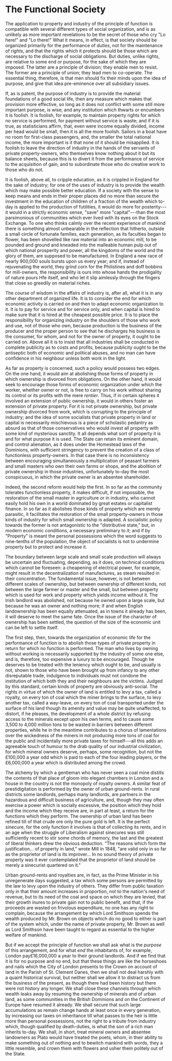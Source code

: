 # The Functional Society

The application to property and industry of the principle of function is compatible with several different types of social organization, and is as unlikely as more important revelations to be the secret of those who cry "Lo here!" and "Lo there!" What it means, in effect, is that society should be organized primarily for the performance of *duties*, not for the maintenance of *rights*, and that the rights which it protects should be those which are necessary to the discharge of social obligations. But duties, unlike rights, are relative to some end or purpose, for the sake of which they are imposed. The latter are a principle of division; they enable men to resist. The former are a principle of union; they lead men to co-operate. The essential thing, therefore, is that men should fix their minds upon the idea of purpose, and give that idea pre-eminence over all subsidiary issues.

If, as is patent, the purpose of industry is to provide the material foundations of a good social life, then any measure which makes that provision more effective, so long as it does not conflict with some still more important purpose, is wise, and any institution which thwarts or encumbers it is foolish. It is foolish, for example, to maintain property rights for which no service is performed, for payment without service is waste; and if it is true, as statisticians affirm, that, even were income equally divided, income per head would be small, then it is all the more foolish. Sailors in a boat have no room for first-class passengers, and, the smaller the total national income, the more important is it that none of it should be misapplied. It is foolish to leave the direction of industry in the hands of the servants of private property-owners, who themselves know nothing about it but its balance sheets, because this is to divert it from the performance of service to the acquisition of gain, and to subordinate those who do creative work to those who do not.

It is foolish, above all, to cripple education, as it is crippled in England for the sake of industry; for one of the uses of industry is to provide the wealth which may make possible better education. If a society with the sense to keep means and ends in their proper places did no more than secure the investment in the education of children of a fraction of the wealth which to-day is applied to the production of futilities, it would do more for posterity---it would in a strictly economic sense, "save" more "capital"---than the most parsimonious of communities which ever lived with its eyes on the Stock Exchange. To one who thinks calmly over the recent experience of mankind there is something almost unbearable in the reflection that hitherto, outside a small circle of fortunate families, each generation, as its faculties began to flower, has been shovelled like raw material into an economic mill, to be pounded and ground and kneaded into the malleable human pulp out of which national prosperity and power, all the kingdoms of the world and the glory of them, are supposed to be manufactured. In England a new race of nearly 900,000 souls bursts upon us every year; and if, instead of rejuvenating the world, they grind corn for the Philistines and doff bobbins for mill-owners, the responsibility is ours into whose hands the prodigality of nature pours Hfe itself, and who let it slip aimlessly through the fingers that close so greedily on material riches.

The course of wisdom in the affairs of industry is, after all, what it is in any other department of organized life. It is to consider the end for which economic activity is carried on and then to adapt economic organization to it. It is to pay for service and for service only, and when capital is hired to make sure that it is hired at the cheapest possible price. It is to place the responsibility for organizing industry on the shoulders of those who work and use, not of those who own, because production is the business of the producer and the proper person to see that he discharges his business is the consumer, for whom, and not for the owner of property, it ought to be carried on. Above all it is to insist that all industries shall be conducted in complete publicity as to costs and profits, because publicity ought to be the antiseptic both of economic and political abuses, and no man can have confidence in his neighbour unless both work in the light.

As far as property is concerned, such a policy would possess two edges. On the one hand, it would aim at abolishing those forms of property in which ownership is divorced from obligations. On the other hand, it would seek to encourage those forms of economic organization under which the worker, whether owner or not, is free to carry on his work without sharing its control or its profits with the mere *rentier*. Thus, if in certain spheres it involved an extension of public ownership, it would in others foster an extension of private property. For it is not private ownership, but private ownership divorced from work, which is corrupting to the principle of industry; and the idea of some socialists that private property in land or capital is necessarily mischievous is a piece of scholastic pedantry as absurd as that of those conservatives who would invest all property with some kind of mysterious sanctity. It all depends what sort of property it is and for what purpose it is used. The State can retain its eminent domain, and control alienation, as it does under the Homestead laws of the Dominions, with sufficient stringency to prevent the creation of a class of functionless property-owners. In that case there is no inconsistency between encouraging simultaneously a multiplication of peasant farmers and small masters who own their own farms or shops, and the abolition of private ownership in those industries, unfortunately to-day the most conspicuous, in which the private owner is an absentee shareholder.

Indeed, the second reform would help the first. In so far as the community tolerates functionless property, it makes difficult, if not impossible, the restoration of the small master in agriculture or in industry, who cannot easily hold his own in a world dominated by great estates or capitalist finance. In so far as it abolishes those kinds of property which are merely parasitic, it facilitates the restoration of the small property-owners in those kinds of industry for which small ownership is adapted. A socialistic policy towards the former is not antagonistic to the "distributive state," but, in modern economic conditions, a necessary preliminary to it; and if by "Property" is meant the personal possessions which the word suggests to nine-tenths of the population, the object of socialists is not to undermine property but to protect and increase it.

The boundary between large scale and small scale production will always be uncertain and fluctuating, depending, as it does, on technical conditions which cannot be foreseen: a cheapening of electrical power, for example, might result in the decentralization of manufactures, as steam resulted in their concentration. The fundamental issue, however, is not between different scales of ownership, but between ownership of different kinds, not between the large farmer or master and the small, but between property which is used for work and property which yields income without it. The Irish landlord was abolished, not because he owned upon a large scale, but because he was an owner and nothing more; if and when English landownership has been equally attenuated, as in towns it already has been, it will deserve to meet the same fate. Once the issue of the character of ownership has been settled, the question of the size of the economic unit can be left to settle itself.

The first step, then, towards the organization of economic life for the performance of function is to abolish those types of private property in return for which no function is performed. The man who lives by owning without working is necessarily supported by the industry of some one else, and is, therefore, too expensive a luxury to be encouraged. Though he deserves to be treated with the leniency which ought to be, and usually is not, shown to those who have been brought up from infancy to any other disreputable trade, indulgence to individuals must not condone the institution of which both they and their neighbours are the victims. Judged by this standard, certain kinds of property are obviously anti-social. The rights in virtue of which the owner of land is entitled to levy a tax, called a royalty, on every ton of coal which the miner brings to the surface, to levy another tax, called a way-leave, on every ton of coal transported under the surface of his land though its amenity and value may be quite unaffected, to distort, if he pleases, the development of a whole district by refusing access to the minerals except upon his own terms, and to cause some 3,500 to 4,000 million tons to be wasted in barriers between different properties, while he in the meantime contributes to a chorus of lamentations over the wickedness of the miners in not producing more tons of coal for the public and incidentally more private taxes for himself---all this adds an agreeable touch of humour to the drab quality of our industrial civilization, for which mineral owners deserve, perhaps, some recognition, but not the £100,000 a year odd which is paid to each of the four leading players, or the £6,000,000 a year which is distributed among the crowd.

The alchemy by which a gentleman who has never seen a coal mine distills the contents of that place of gloom into elegant chambers in London and a house in the country is not the monopoly of royalty owners. A similar feat of prestidigitation is performed by the owner of urban ground-rents. In rural districts some landlords, perhaps many landlords, are partners in the hazardous and difficult business of agriculture, and, though they may often exercise a power which is socially excessive, the position which they hold and the income which they receive are, in part at least, a return for the functions which they perform. The ownership of urban land has been refined till of that crude ore only the pure gold is left. It is the perfect sinecure, for the only function it involves is that of collecting its rents, and in an age when the struggle of Liberalism against sinecures was still sufficiently recent to stir some chords of memory, the last and the greatest of liberal thinkers drew the obvious deduction. "The reasons which form the justification... of property in land," wrote Mill in 1848, "are valid only in so far as the proprietor of land is its improver... In no sound theory of private property was it ever contemplated that the proprietor of land should be merely a sinecurist quartered on it."

Urban ground-rents and royalties are, in fact, as the Prime Minister in his unregenerate days suggested, a tax which some persons are permitted by the law to levy upon the industry of others. They differ from public taxation only in that their amount increases in proportion, not to the nation's need of revenue, but to its need of the coal and space on which they are levied, that their growth inures to private gain not to public benefit, and that, if the proceeds are wasted on frivolous expenditure, no one has any right to complain, because the arrangement by which Lord Smithson spends the wealth produced by Mr. Brown on objects which do no good to either is part of the system which, under the name of private property, Mr. Brown as well as Lord Smithson have been taught to regard as essential to the higher welfare of mankind.

But if we accept the principle of function we shall ask what is the *purpose* of this arrangement, and for what *end* the inhabitants of, for example, London pay£16,000,000 a year to their ground landlords. And if we find that it is for no purpose and no end, but that these things are like the horseshoes and nails which the City of London presents to the Crown on account of land in the Parish of St. Clement Danes, then we shall not deal harshly with a quaint historical survival, but neither shall we allow it to distract us from the business of the present, as though there had been history but there were not history any longer. We shall close these channels through which wealth leaks away by resuming the ownership of minerals and of urban land, as some communities in the British Dominions and on the Continent of Europe have resumed it already. We shall secure that such large accumulations as remain change hands at least once in every generation, by increasing our taxes on inheritance till what passes to the heir is little more than personal possessions, not the right to a tribute from industry which, though qualified by death-duties, is what the son of a rich man inherits to-day. We shall, in short, treat mineral owners and absentee landowners as Plato would have treated the poets, whom, in their ability to make something out of nothing and to bewitch mankind with words, they a little resemble, and crown them with flowers and usher them politely out of the State.
